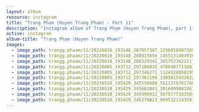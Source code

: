 ```yaml
---
layout: album
resource: instagram
title: "Trang Phạm (Huyen Trang Pham) - Part 11"
description: "Instagram album of Trang Phạm (Huyen Trang Pham), part 11."
active: instagram
album-title: "Trang Phạm (Huyen Trang Pham)"
images:
  - image_path: trangg.phaam/11/20220616_193148_287957307_1236018987205072_9139080614984529882_n.jpg
  - image_path: trangg.phaam/11/20220616_193148_288015856_1455131404936112_849119251457809719_n.jpg
  - image_path: trangg.phaam/11/20220616_193148_288329341_365753362211137_1548083770192459816_n.jpg
  - image_path: trangg.phaam/11/20220805_193712_297108835_470690771160360_6938179021597177305_n.jpg
  - image_path: trangg.phaam/11/20220805_193712_297346271_1124328898295565_7371421837504832943_n.jpg
  - image_path: trangg.phaam/11/20220805_193712_297361199_3305815933022166_8300566140946870702_n.jpg
  - image_path: trangg.phaam/11/20230510_195429_345550600_561137876174812_3840324801852084818_n.jpg
  - image_path: trangg.phaam/11/20230510_195429_345662043_3016099081867367_4248971549330850660_n.jpg
  - image_path: trangg.phaam/11/20230510_195429_345999922_587577733350402_5496064591537773676_n.jpg
  - image_path: trangg.phaam/11/20230510_195429_346279823_969532114359185_1486714112565973186_n.jpg
---
```


